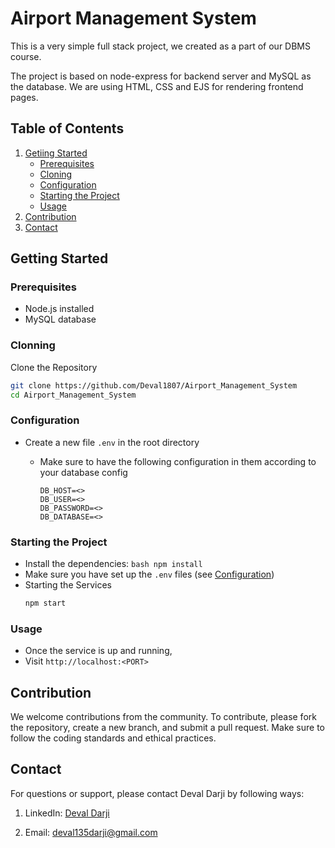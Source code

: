 # Airport Management System

This is a very simple full stack project, we created as a part of our DBMS course.

The project is based on node-express for backend server and MySQL as the database. We are using HTML, CSS and EJS for rendering frontend pages.


## Table of Contents

1. [Getiing Started](#getting-started)
    - [Prerequisites](#prerequisites)
    - [Cloning](#cloning)
    - [Configuration](#configuration)
    - [Starting the Project](#starting-the-project)
    - [Usage](#usage)
2. [Contribution](#contribution)
3. [Contact](#contact)


## Getting Started

### Prerequisites

- Node.js installed
- MySQL database


### Clonning

Clone the Repository

```bash
git clone https://github.com/Deval1807/Airport_Management_System
cd Airport_Management_System
```


### Configuration

- Create a new file `.env` in the root directory
    - Make sure to have the following configuration in them according to your database config

        ```env
        DB_HOST=<>
        DB_USER=<>
        DB_PASSWORD=<>
        DB_DATABASE=<>
        ```


### Starting the Project

- Install the dependencies:
        ```bash
        npm install
        ```
- Make sure you have set up the `.env` files (see [Configuration](#configuration))
- Starting the Services
    ```bash
    npm start
    ```


### Usage

- Once the service is up and running,
- Visit  `http://localhost:<PORT>` 



## Contribution

We welcome contributions from the community. To contribute, please fork the repository, create a new branch, and submit a pull request. Make sure to follow the coding standards and ethical practices. 


## Contact

For questions or support, please contact Deval Darji by following ways:

1. LinkedIn: [Deval Darji](https://www.linkedin.com/in/deval-darji-a15002226/)

2. Email: [deval135darji@gmail.com](mailto:deval135darji@gmail.com)